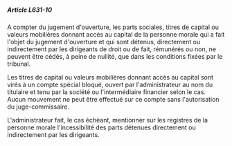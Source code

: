 ##### Article L631-10

A compter du jugement d'ouverture, les parts sociales, titres de capital ou valeurs mobilières donnant accès au capital de la personne morale qui a fait l'objet du jugement d'ouverture et qui sont détenus, directement ou indirectement par les dirigeants de droit ou de fait, rémunérés ou non, ne peuvent être cédés, à peine de nullité, que dans les conditions fixées par le tribunal.

Les titres de capital ou valeurs mobilières donnant accès au capital sont virés à un compte spécial bloqué, ouvert par l'administrateur au nom du titulaire et tenu par la société ou l'intermédiaire financier selon le cas. Aucun mouvement ne peut être effectué sur ce compte sans l'autorisation du juge-commissaire.

L'administrateur fait, le cas échéant, mentionner sur les registres de la personne morale l'incessibilité des parts détenues directement ou indirectement par les dirigeants.

